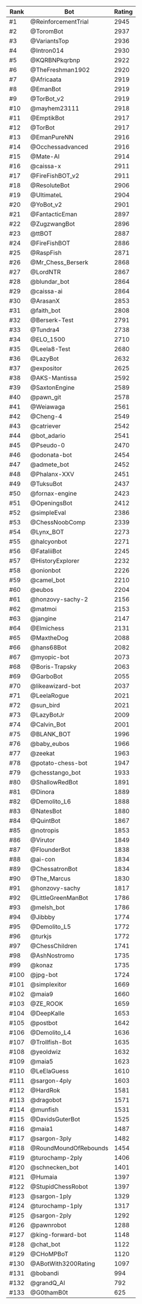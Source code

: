 Rank|Bot|Rating
---|---|---
#1|@ReinforcementTrial|2945
#2|@ToromBot|2937
#3|@VariantsTop|2936
#4|@Intron014|2930
#5|@KQRBNPkqrbnp|2922
#6|@TheFreshman1902|2920
#7|@Africaata|2919
#8|@EmanBot|2919
#9|@TorBot_v2|2919
#10|@mayhem23111|2918
#11|@EmptikBot|2917
#12|@TorBot|2917
#13|@EmanPureNN|2916
#14|@Occhessadvanced|2916
#15|@Mate-AI|2914
#16|@caissa-x|2911
#17|@FireFishBOT_v2|2911
#18|@ResoluteBot|2906
#19|@UltimateL|2904
#20|@YoBot_v2|2901
#21|@FantacticEman|2897
#22|@ZugzwangBot|2896
#23|@ttBOT|2887
#24|@FireFishBOT|2886
#25|@RaspFish|2871
#26|@Mr_Chess_Berserk|2868
#27|@LordNTR|2867
#28|@blundar_bot|2864
#29|@caissa-ai|2864
#30|@ArasanX|2853
#31|@faith_bot|2808
#32|@Berserk-Test|2791
#33|@Tundra4|2738
#34|@ELO_1500|2710
#35|@Leela8-Test|2680
#36|@LazyBot|2632
#37|@expositor|2625
#38|@AKS-Mantissa|2592
#39|@SaxtonEngine|2589
#40|@pawn_git|2578
#41|@Weiawaga|2561
#42|@Cheng-4|2549
#43|@catriever|2542
#44|@bot_adario|2541
#45|@Pseudo-0|2470
#46|@odonata-bot|2454
#47|@admete_bot|2452
#48|@Phalanx-XXV|2451
#49|@TuksuBot|2437
#50|@fornax-engine|2423
#51|@OpeningsBot|2412
#52|@simpleEval|2386
#53|@ChessNoobComp|2339
#54|@Lynx_BOT|2273
#55|@halcyonbot|2271
#56|@FataliiBot|2245
#57|@HistoryExplorer|2232
#58|@onionbot|2226
#59|@camel_bot|2210
#60|@eubos|2204
#61|@honzovy-sachy-2|2156
#62|@matmoi|2153
#63|@jangine|2147
#64|@Elmichess|2131
#65|@MaxtheDog|2088
#66|@hans68Bot|2082
#67|@myopic-bot|2073
#68|@Boris-Trapsky|2063
#69|@GarboBot|2055
#70|@likeawizard-bot|2037
#71|@LeelaRogue|2021
#72|@sun_bird|2021
#73|@LazyBotJr|2009
#74|@Calvin_Bot|2001
#75|@BLANK_BOT|1996
#76|@baby_eubos|1966
#77|@zeekat|1963
#78|@potato-chess-bot|1947
#79|@chesstango_bot|1933
#80|@ShallowRedBot|1891
#81|@Dinora|1889
#82|@Demolito_L6|1888
#83|@NatesBot|1880
#84|@QuintBot|1867
#85|@notropis|1853
#86|@Virutor|1849
#87|@FlounderBot|1838
#88|@ai-con|1834
#89|@ChessatronBot|1834
#90|@The_Marcus|1830
#91|@honzovy-sachy|1817
#92|@LittleGreenManBot|1786
#93|@melsh_bot|1786
#94|@Jibbby|1774
#95|@Demolito_L5|1772
#96|@turkjs|1772
#97|@ChessChildren|1741
#98|@AshNostromo|1735
#99|@konaz|1735
#100|@jpg-bot|1724
#101|@simplexitor|1669
#102|@maia9|1660
#103|@ZE_ROOK|1659
#104|@DeepKalle|1653
#105|@postbot|1642
#106|@Demolito_L4|1636
#107|@Trollfish-Bot|1635
#108|@yeoldwiz|1632
#109|@maia5|1623
#110|@LeElaGuess|1610
#111|@sargon-4ply|1603
#112|@HardRok|1581
#113|@dragobot|1571
#114|@munfish|1531
#115|@DavidsGuterBot|1525
#116|@maia1|1487
#117|@sargon-3ply|1482
#118|@RoundMoundOfRebounds|1454
#119|@turochamp-2ply|1406
#120|@schnecken_bot|1401
#121|@Humaia|1397
#122|@StupidChessRobot|1397
#123|@sargon-1ply|1329
#124|@turochamp-1ply|1317
#125|@sargon-2ply|1292
#126|@pawnrobot|1288
#127|@king-forward-bot|1148
#128|@chat_bot|1122
#129|@CHoMPBoT|1120
#130|@ABotWith3200Rating|1097
#131|@bobandi|994
#132|@grandQ_AI|792
#133|@G0thamB0t|625
